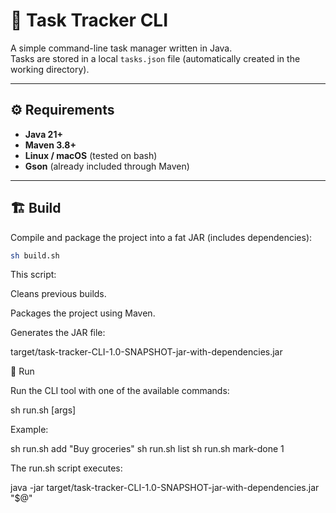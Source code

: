 # 🧩 Task Tracker CLI

A simple command-line task manager written in Java.  
Tasks are stored in a local `tasks.json` file (automatically created in the working directory).

---

## ⚙️ Requirements

- **Java 21+**
- **Maven 3.8+**
- **Linux / macOS** (tested on bash)
- **Gson** (already included through Maven)

---

## 🏗️ Build

Compile and package the project into a fat JAR (includes dependencies):

```bash
sh build.sh
```
This script:

Cleans previous builds.

Packages the project using Maven.

Generates the JAR file:

target/task-tracker-CLI-1.0-SNAPSHOT-jar-with-dependencies.jar

🚀 Run

Run the CLI tool with one of the available commands:

sh run.sh <command> [args]


Example:

sh run.sh add "Buy groceries"
sh run.sh list
sh run.sh mark-done 1


The run.sh script executes:

java -jar target/task-tracker-CLI-1.0-SNAPSHOT-jar-with-dependencies.jar "$@"
